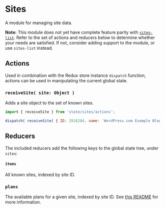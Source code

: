 Sites
=====

A module for managing site data.

__Note:__ This module does not yet have complete feature parity with [`sites-list`](../../lib/sites-list). Refer to the set of actions and reducers below to determine whether your needs are satisfied. If not, consider adding support to the module, or use `sites-list` instead.

## Actions

Used in combination with the Redux store instance `dispatch` function, actions can be used in manipulating the current global state.

### `receiveSite( site: Object )`

Adds a site object to the set of known sites.

```js
import { receiveSite } from 'state/sites/actions';

dispatch( receiveSite( { ID: 2916284, name: 'WordPress.com Example Blog' } ) );
```

## Reducers

The included reducers add the following keys to the global state tree, under `sites`:

#### `items`

All known sites, indexed by site ID.

### `plans`

The available plans for a given site, indexed by site ID. See [this README](./plans/README.md) for more information.
